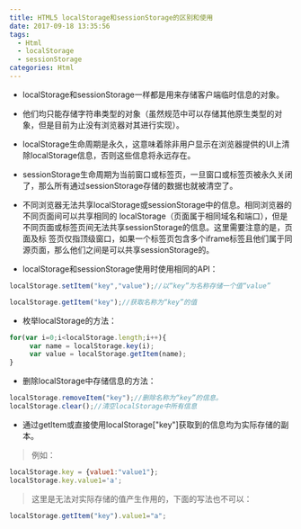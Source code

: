 ```yaml
---
title: HTML5 localStorage和sessionStorage的区别和使用
date: 2017-09-18 13:35:56
tags:
  - Html 
  - localStorage 
  - sessionStorage
categories: Html
---
```


* localStorage和sessionStorage一样都是用来存储客户端临时信息的对象。

* 他们均只能存储字符串类型的对象（虽然规范中可以存储其他原生类型的对象，但是目前为止没有浏览器对其进行实现）。

* localStorage生命周期是永久，这意味着除非用户显示在浏览器提供的UI上清除localStorage信息，否则这些信息将永远存在。

* sessionStorage生命周期为当前窗口或标签页，一旦窗口或标签页被永久关闭了，那么所有通过sessionStorage存储的数据也就被清空了。

<!-- more -->

* 不同浏览器无法共享localStorage或sessionStorage中的信息。相同浏览器的不同页面间可以共享相同的 localStorage（页面属于相同域名和端口），但是不同页面或标签页间无法共享sessionStorage的信息。这里需要注意的是，页面及标 签页仅指顶级窗口，如果一个标签页包含多个iframe标签且他们属于同源页面，那么他们之间是可以共享sessionStorage的。

* localStorage和sessionStorage使用时使用相同的API：

```javascript
localStorage.setItem("key","value");//以“key”为名称存储一个值“value”

localStorage.getItem("key");//获取名称为“key”的值
```

* 枚举localStorage的方法：

```javascript
for(var i=0;i<localStorage.length;i++){
     var name = localStorage.key(i)​;
     var value = localStorage.getItem(name);​
}
```

* 删除localStorage中存储信息的方法：

```javascript
localStorage.removeItem("key");//删除名称为“key”的信息。
localStorage.clear();​//清空localStorage中所有信息
```

* 通过getItem或直接使用localStorage["key"]获取到的信息均为实际存储的副本。

>例如：
```javascript
localStorage.key = {value1:"value1"}​;
localStorage.key.value1='a'​;
```
>这里是无法​对实际存储的值产生作用的，下面的写法也不可以：
```javascript
​localStorage.getItem("key").value1="a";
```